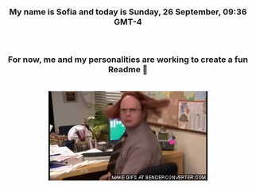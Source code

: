 


<div align="center">
<h3 >My name is Sofia and today is Sunday, 26 September, 09:36 GMT-4</h3><br>
<h3 >For now, me and my personalities are working to create a fun Readme 👋
</h3><br>
<img src='img/dwight.gif' alt='working...'/>
</div>
